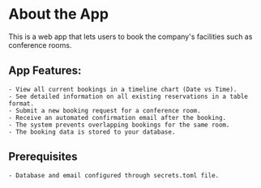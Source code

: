 # About the App

This is a web app that lets users to book the company's facilities such as conference rooms.

## App Features:

    - View all current bookings in a timeline chart (Date vs Time).
    - See detailed information on all existing reservations in a table format.
    - Submit a new booking request for a conference room.
    - Receive an automated confirmation email after the booking.
    - The system prevents overlapping bookings for the same room.
    - The booking data is stored to your database.

## Prerequisites

    - Database and email configured through secrets.toml file.
